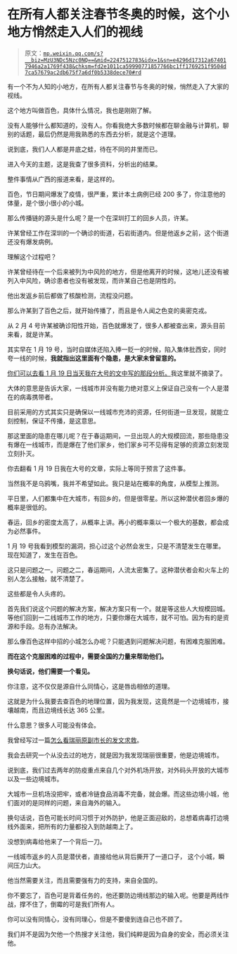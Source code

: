 # 在所有人都关注春节冬奥的时候，这个小地方悄然走入人们的视线

> 原文：[`mp.weixin.qq.com/s?__biz=MzU3NDc5Nzc0NQ==&mid=2247512783&idx=1&sn=e4296d17312a674017946a2a1769f438&chksm=fd2e1011ca59990771857766bc1ff1769251f9504d7ca57679ac2db675f7a6df0b5338dece70#rd`](http://mp.weixin.qq.com/s?__biz=MzU3NDc5Nzc0NQ==&mid=2247512783&idx=1&sn=e4296d17312a674017946a2a1769f438&chksm=fd2e1011ca59990771857766bc1ff1769251f9504d7ca57679ac2db675f7a6df0b5338dece70#rd)

有一个不为人知的小地方，在所有人都关注春节与冬奥的时候，悄然走入了大家的视线。 

这个地方叫做百色，具体什么情况，我也是刚刚了解。

没有人能够什么都知道的，没有人。你看我绝大多数时候都在聊金融与计算机，聊别的话题，最后仍然是用我熟悉的东西去分析，就是这个道理。 

说到底，我们人人都是井底之蛙，待在不同的井里而已。

进入今天的主题，这是我查了很多资料，分析出的结果。

整件事情从广西的报道来看，是这样的。 

百色，节日期间爆发了疫情，很严重，累计本土病例已经 200 多了，你注意他的体量，是个很小很小的小城。

那么传播链的源头是什么呢？是一个在深圳打工的回乡人员，许某。 

许某曾经工作在深圳的一个确诊的街道，石岩街道内。但是他返乡之前，这个街道还没有爆发病例。

理解这个过程吧？ 

许某曾经待在一个后来被列为中风险的地方，但是他离开的时候，这地儿还没有被列入中风险，确诊患者也没有被发现，而许某自己也是阴性的。

他出发返乡前后都做了核酸检测，流程没问题。

那么许某到了百色之后，就开始传播了，而且是令人闻之色变的奥密克戎。 

从 2 月 4 号许某被确诊阳性开始，百色就爆发了，很多人都被查出来，源头目前来看，就是许某。 

其实早在 1 月 19 号，当时自媒体还陷入捧一贬一的时候，陷入集体批西安，同时夸一线的时候，**我就指出这里面有个隐患，是大家未曾留意的。**

[你们可以去看 1 月 19 日当天我在大号的文中写的那段分析。](https://mp.weixin.qq.com/s?__biz=MzU0MjYwNDU2Mw==&mid=2247503566&idx=1&sn=1745bfef9f263e8fcb744b4d6fb5738b&chksm=fb1aa2b2cc6d2ba48e70bc301b564cb7c077d21a6ada7a0eac7f0fcf9dca7592753091aa5e7b&token=100179728&lang=zh_CN&scene=21#wechat_redirect)我这里就不摘录了。

大体的意思是告诉大家，一线城市并没有能力绝对意义上保证自己没有一个人是潜在的病毒携带者。 

目前采用的方式其实只是确保以一线城市充沛的资源，任何街道一旦发现，就能立刻控制，保证不传播，是这意思。 

那这里面的隐患在哪儿呢？在于春运期间，一旦出现人的大规模回流，那些隐患没有爆在一线城市，而是爆在了他们家乡，他们家乡可不见得有足够的资源立刻发现立刻扑灭。 

你去翻看 1 月 19 日我在大号的文章，实际上等同于预言了这件事。 

当然我不是乌鸦嘴，我并不希望如此。我只是站在概率的角度，从模型上推测。 

平日里，人们都集中在大城市，有回乡的，但是很零星。所以这种潜伏者回乡爆的概率是很低的。 

春运，回乡的密度太高了，从概率上讲。再小的概率乘以一个极大的基数，都会成为必然事件。 

1 月 19 号我看到模型的漏洞，担心过这个必然会发生，只是不清楚发生在哪里。现在知道了，发生在百色。 

这只是问题之一。问题之二，春运期间，人流太密集了。这种潜伏者会和火车上的别人怎么接触，就不清楚了。 

这些都是令人头疼的。 

首先我们说这个问题的解决方案，解决方案只有一个。就是等这些人大规模回城。等他们回到一二线城市工作的地方，只要你爆在大城市，就不可怕。因为有的是资源和手段。总有办法解决。 

那么像百色这样中招的小城怎么办呢？只能遇到问题解决问题，有困难克服困难。

**而在这个克服困难的过程中，需要全国的力量来帮助他们。**

**换句话说，他们需要一个看见。** 

你注意，这不仅仅是源自什么同情心，这是唇齿相依的道理。 

这就是为什么我要去查百色的地理位置，因为我发现，这竟然是一个边境城市，接壤越南，而且边境线长达 365 公里。 

什么意思？很多人可能没有体会。 

我曾经写过一篇[怎么看瑞丽原副市长的发文求救](https://mp.weixin.qq.com/s?__biz=MzU3NDc5Nzc0NQ==&mid=2247508829&idx=1&sn=fa30c06f777142f0d727bf65e30b4ccf&chksm=fd2e0183ca59889574cf393b37d71996bfa453fe630308bc71990632e992929d71c641689b51&token=835026863&lang=zh_CN&scene=21#wechat_redirect)。

我会去研究一个从没去过的地方，就是因为我发现瑞丽很重要，他是边境城市。 

说到底，我们过去两年的防疫重点来自几个对外机场开放，对外码头开放的大城市以及一些边境城市。

大城市一旦机场没把牢，或者冷链食品消毒不完备，就会爆。而这些边境小城，他们面对的是同样的问题，来自海外的输入。 

换句话说，百色可能长时间习惯于对外防护，他是正面迎敌的，总想着病毒打边境线外面来，把所有的力量都投入到防越南上了。 

没想到病毒给他来了一个背后一刀。

一线城市返乡的人员是潜伏者，直接给他从背后撕开了一道口子， 这个小城，瞬间压力山大。 

他当然需要关注，而且需要强有力的支持，来自全国的。 

你不要忘了，百色可是背着任务的，他还要防边境线那边的输入呢。他要是两线作战，撑不住了，倒霉的可是我们所有人。

你可以没有同情心，没有同理心，但是不要傻到连自己也不顾了。

我们并不是因为欠他一个热搜才关注他，我们纯粹是因为自身的安全，而必须关注他。